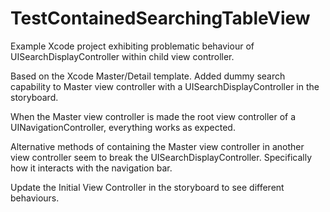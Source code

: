 TestContainedSearchingTableView
===============================

Example Xcode project exhibiting problematic behaviour of UISearchDisplayController within child view controller.

Based on the Xcode Master/Detail template. Added dummy search capability to Master view controller with a UISearchDisplayController in the storyboard.

When the Master view controller is made the root view controller of a UINavigationController, everything works as expected.

Alternative methods of containing the Master view controller in another view controller seem to break the UISearchDisplayController. Specifically how it interacts with the navigation bar.

Update the Initial View Controller in the storyboard to see different behaviours.
